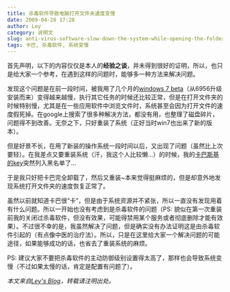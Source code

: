 ```yaml
---
title: 杀毒软件导致电脑打开文件夹速度变慢
date: 2009-04-28 17:28
author: Ley
category: 说明文
slug: anti-virus-software-slow-down-the-system-while-opening-the-folder
tags: 卡巴, 杀毒软件, 系统变慢
---
```

首先声明，以下的内容仅仅是本人的**经验之谈**，并未得到很好的证明，所以，也只是给大家一个参考，在遇到这样的问题时，能够多一种方法来解决问题。

发现这个问题是在前一段时间，被我用了几个月的[windows 7
beta][]（从6956升级安装而来）变得越来越慢，执行其它任务的时候还比较正常，但是在打开文件夹的时候特别慢，尤其是在一些应用软件中浏览文件时，系统甚至会因为打开文件的速度假死掉。在google上搜索了很多种解决方法，都没有用，也整理了磁盘碎片，问题得不到改善。无奈之下，只好重装了系统（正好当时win7也出来了新的版本）。

但是好景不长，在用了新装的操作系统一段时间以后，又出现了问题（虽然比上次要轻）。在我差点又要重装系统（汗，我这个人比较懒...）的时候，我的[卡巴斯基的key][]突然列入黑名单了...

于是我只好把卡巴完全卸载了，然后又重装\~本来觉得挺麻烦的，但是却意外地发现系统打开文件夹的速度恢复正常了。

虽然以前就知道卡巴很“卡”，但是由于系统资源并不紧张，所以一直没有发现用着有什么问题。所以一开始也没有考虑到是杀毒软件的问题（PS:
貌似在第一次重装前我的关闭过杀毒软件，但没有效果，可能得禁用某个服务或者彻底删除才能有效果）。不过很不幸的是，我虽然解决了问题，但是确实没有办法证明这是由杀毒软件引起的（有点像中医的治疗法）。所以，只是在这里给大家一个解决问题的可能途径，如果能够成功的话，也省去了重装系统的麻烦。

PS:
建议大家不要把杀毒软件的主动防御级别设置得太高了，那样也会导致系统变慢（不过如果太慢的话，肯定是配置有问题了）。

*本文来自[Ley's Blog][]，转载请注明出处。*

  [windows 7 beta]: http://bbs.pcbeta.com
  [卡巴斯基的key]: http://a.kavkiskey.com/new.html
  [Ley's Blog]: http://imley.net "Ley's Blog"
